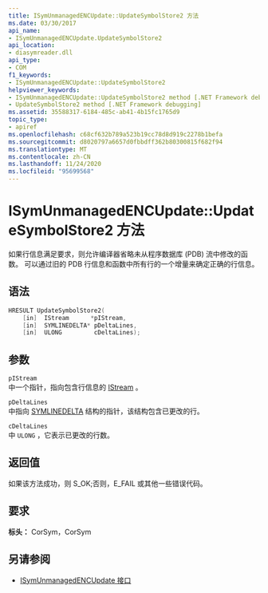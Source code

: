 ```yaml
---
title: ISymUnmanagedENCUpdate::UpdateSymbolStore2 方法
ms.date: 03/30/2017
api_name:
- ISymUnmanagedENCUpdate.UpdateSymbolStore2
api_location:
- diasymreader.dll
api_type:
- COM
f1_keywords:
- ISymUnmanagedENCUpdate::UpdateSymbolStore2
helpviewer_keywords:
- ISymUnmanagedENCUpdate::UpdateSymbolStore2 method [.NET Framework debugging]
- UpdateSymbolStore2 method [.NET Framework debugging]
ms.assetid: 35588317-6184-485c-ab41-4b15fc1765d9
topic_type:
- apiref
ms.openlocfilehash: c68cf632b789a523b19cc78d8d919c2278b1befa
ms.sourcegitcommit: d8020797a6657d0fbbdff362b80300815f682f94
ms.translationtype: MT
ms.contentlocale: zh-CN
ms.lasthandoff: 11/24/2020
ms.locfileid: "95699568"
---
```

# <a name="isymunmanagedencupdateupdatesymbolstore2-method"></a>ISymUnmanagedENCUpdate::UpdateSymbolStore2 方法

如果行信息满足要求，则允许编译器省略未从程序数据库 (PDB) 流中修改的函数。 可以通过旧的 PDB 行信息和函数中所有行的一个增量来确定正确的行信息。  
  
## <a name="syntax"></a>语法  
  
```cpp  
HRESULT UpdateSymbolStore2(  
    [in]  IStream      *pIStream,  
    [in]  SYMLINEDELTA* pDeltaLines,  
    [in]  ULONG         cDeltaLines);  
```  
  
## <a name="parameters"></a>参数  

 `pIStream`  
 中一个指针，指向包含行信息的 [IStream](/windows/desktop/api/objidl/nn-objidl-istream) 。  
  
 `pDeltaLines`  
 中指向 [SYMLINEDELTA](symlinedelta-structure.md) 结构的指针，该结构包含已更改的行。  
  
 `cDeltaLines`  
 中 `ULONG` ，它表示已更改的行数。  
  
## <a name="return-value"></a>返回值  

 如果该方法成功，则 S_OK;否则，E_FAIL 或其他一些错误代码。  
  
## <a name="requirements"></a>要求  

 **标头：** CorSym，CorSym  
  
## <a name="see-also"></a>另请参阅

- [ISymUnmanagedENCUpdate 接口](isymunmanagedencupdate-interface.md)
